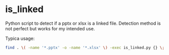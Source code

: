 # is_linked

Python script to detect if a pptx or xlsx is a linked file. Detection method is not perfect but works for my intended use.

Typica usage:

```bash
find . \( -name '*.pptx' -o -name '*.xlsx' \) -exec is_linked.py {} \;
```

